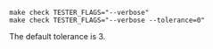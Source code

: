 ```
make check TESTER_FLAGS="--verbose"
make check TESTER_FLAGS="--verbose --tolerance=0"
```
The default tolerance is 3.